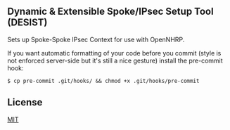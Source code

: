 ## Dynamic & Extensible Spoke/IPsec Setup Tool (DESIST)

Sets up Spoke-Spoke IPsec Context for use with OpenNHRP.

If you want automatic formatting of your code before you commit (style is not
enforced server-side but it's still a nice gesture) install the pre-commit hook:

`$ cp pre-commit .git/hooks/ && chmod +x .git/hooks/pre-commit`

## License

[MIT](LICENSE)
